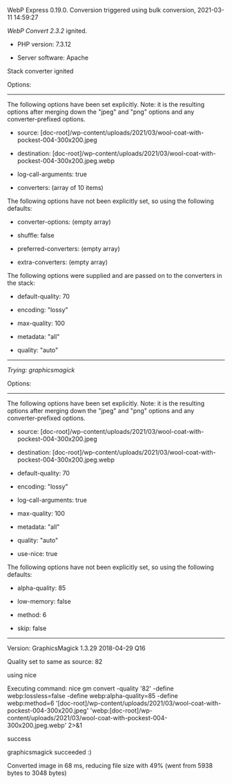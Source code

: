 WebP Express 0.19.0. Conversion triggered using bulk conversion, 2021-03-11 14:59:27

*WebP Convert 2.3.2*  ignited.
- PHP version: 7.3.12
- Server software: Apache

Stack converter ignited

Options:
------------
The following options have been set explicitly. Note: it is the resulting options after merging down the "jpeg" and "png" options and any converter-prefixed options.
- source: [doc-root]/wp-content/uploads/2021/03/wool-coat-with-pockest-004-300x200.jpeg
- destination: [doc-root]/wp-content/uploads/2021/03/wool-coat-with-pockest-004-300x200.jpeg.webp
- log-call-arguments: true
- converters: (array of 10 items)

The following options have not been explicitly set, so using the following defaults:
- converter-options: (empty array)
- shuffle: false
- preferred-converters: (empty array)
- extra-converters: (empty array)

The following options were supplied and are passed on to the converters in the stack:
- default-quality: 70
- encoding: "lossy"
- max-quality: 100
- metadata: "all"
- quality: "auto"
------------


*Trying: graphicsmagick* 

Options:
------------
The following options have been set explicitly. Note: it is the resulting options after merging down the "jpeg" and "png" options and any converter-prefixed options.
- source: [doc-root]/wp-content/uploads/2021/03/wool-coat-with-pockest-004-300x200.jpeg
- destination: [doc-root]/wp-content/uploads/2021/03/wool-coat-with-pockest-004-300x200.jpeg.webp
- default-quality: 70
- encoding: "lossy"
- log-call-arguments: true
- max-quality: 100
- metadata: "all"
- quality: "auto"
- use-nice: true

The following options have not been explicitly set, so using the following defaults:
- alpha-quality: 85
- low-memory: false
- method: 6
- skip: false
------------

Version: GraphicsMagick 1.3.29 2018-04-29 Q16 
Quality set to same as source: 82
using nice
Executing command: nice gm convert -quality '82' -define webp:lossless=false -define webp:alpha-quality=85 -define webp:method=6 '[doc-root]/wp-content/uploads/2021/03/wool-coat-with-pockest-004-300x200.jpeg' 'webp:[doc-root]/wp-content/uploads/2021/03/wool-coat-with-pockest-004-300x200.jpeg.webp' 2>&1
success
graphicsmagick succeeded :)

Converted image in 68 ms, reducing file size with 49% (went from 5938 bytes to 3048 bytes)
